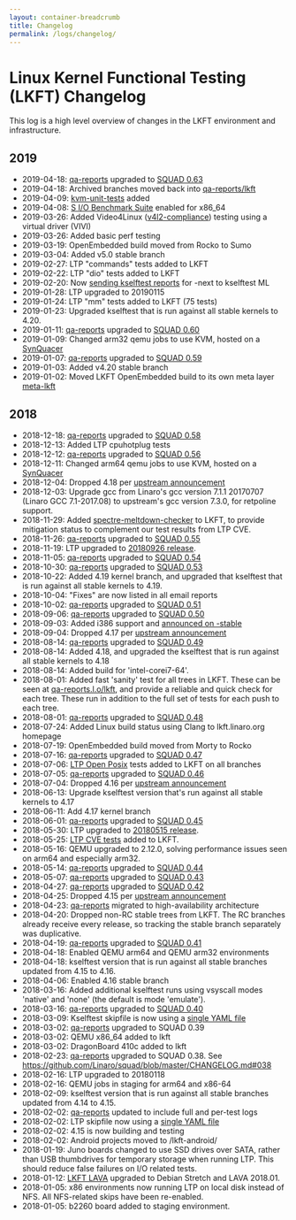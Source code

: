```yaml
---
layout: container-breadcrumb
title: Changelog
permalink: /logs/changelog/
---
```


# Linux Kernel Functional Testing (LKFT) Changelog

This log is a high level overview of changes in the LKFT environment and
infrastructure.

## 2019

- 2019-04-18: [qa-reports](https://qa-reports.linaro.org/) upgraded to [SQUAD
  0.63](https://github.com/Linaro/squad/blob/master/CHANGELOG.md)
- 2019-04-18: Archived branches moved back into
  [qa-reports/lkft](https://qa-reports.linaro.org/lkft/)
- 2019-04-09: [kvm-unit-tests](https://www.linux-kvm.org/page/KVM-unit-tests)
  added
- 2019-04-08: [S I/O Benchmark Suite](https://github.com/Algodev-github/S)
  enabled for x86_64
- 2019-03-26: Added Video4Linux
  ([v4l2-compliance](https://linuxtv.org/wiki/index.php/V4L_Test_Suite))
  testing using a virtual driver (VIVI)
- 2019-03-26: Added basic perf testing
- 2019-03-19: OpenEmbedded build moved from Rocko to Sumo
- 2019-03-04: Added v5.0 stable branch
- 2019-02-27: LTP "commands" tests added to LKFT
- 2019-02-22: LTP "dio" tests added to LKFT
- 2019-02-20: Now [sending kselftest
  reports](https://lists.linaro.org/pipermail/linux-kselftest-mirror/2019-February/003456.html)
  for -next to kselftest ML
- 2019-01-28: LTP upgraded to 20190115
- 2019-01-24: LTP "mm" tests added to LKFT (75 tests)
- 2019-01-23: Upgraded kselftest that is run against all stable kernels to
  4.20.
- 2019-01-11: [qa-reports](https://qa-reports.linaro.org/) upgraded to [SQUAD
  0.60](https://github.com/Linaro/squad/blob/master/CHANGELOG.md)
- 2019-01-09: Changed arm32 qemu jobs to use KVM, hosted on a
  [SynQuacer](https://www.96boards.org/product/developerbox/)
- 2019-01-07: [qa-reports](https://qa-reports.linaro.org/) upgraded to [SQUAD
  0.59](https://github.com/Linaro/squad/blob/master/CHANGELOG.md)
- 2019-01-03: Added v4.20 stable branch
- 2019-01-02: Moved LKFT OpenEmbedded build to its own meta layer
  [meta-lkft](https://github.com/linaro/meta-lkft)

## 2018
- 2018-12-18: [qa-reports](https://qa-reports.linaro.org/) upgraded to [SQUAD
  0.58](https://github.com/Linaro/squad/blob/master/CHANGELOG.md)
- 2018-12-13: Added LTP cpuhotplug tests
- 2018-12-12: [qa-reports](https://qa-reports.linaro.org/) upgraded to [SQUAD
  0.56](https://github.com/Linaro/squad/blob/master/CHANGELOG.md)
- 2018-12-11: Changed arm64 qemu jobs to use KVM, hosted on a
  [SynQuacer](https://www.96boards.org/product/developerbox/)
- 2018-12-04: Dropped 4.18 per [upstream
  announcement](https://lore.kernel.org/lkml/20181121103111.GA9112@kroah.com/)
- 2018-12-03: Upgrade gcc from Linaro's gcc version 7.1.1 20170707 (Linaro GCC
  7.1-2017.08) to upstream's gcc version 7.3.0, for retpoline support.
- 2018-11-29: Added
  [spectre-meltdown-checker](https://github.com/speed47/spectre-meltdown-checker)
  to LKFT, to provide mitigation status to complement our test results from LTP
  CVE.
- 2018-11-26: [qa-reports](https://qa-reports.linaro.org/) upgraded to [SQUAD
  0.55](https://github.com/Linaro/squad/blob/master/CHANGELOG.md)
- 2018-11-19: LTP upgraded to [20180926
  release](https://github.com/linux-test-project/ltp/releases).
- 2018-11-05: [qa-reports](https://qa-reports.linaro.org/) upgraded to [SQUAD
  0.54](https://github.com/Linaro/squad/blob/master/CHANGELOG.md)
- 2018-10-30: [qa-reports](https://qa-reports.linaro.org/) upgraded to [SQUAD
  0.53](https://github.com/Linaro/squad/blob/master/CHANGELOG.md)
- 2018-10-22: Added 4.19 kernel branch, and upgraded that kselftest that is run
  against all stable kernels to 4.19.
- 2018-10-04: "Fixes" are now listed in all email reports
- 2018-10-02: [qa-reports](https://qa-reports.linaro.org/) upgraded to [SQUAD
  0.51](https://github.com/Linaro/squad/blob/master/CHANGELOG.md)
- 2018-09-06: [qa-reports](https://qa-reports.linaro.org/) upgraded to [SQUAD
  0.50](https://github.com/Linaro/squad/blob/master/CHANGELOG.md)
- 2018-09-03: Added i386 support and [announced on
  -stable](https://lists.linaro.org/pipermail/linux-stable-mirror/2018-September/058310.html)
- 2018-09-04: Dropped 4.17 per [upstream
  announcement](https://lwn.net/Articles/763430/)
- 2018-08-14: [qa-reports](https://qa-reports.linaro.org/) upgraded to [SQUAD
  0.49](https://github.com/Linaro/squad/blob/master/CHANGELOG.md)
- 2018-08-14: Added 4.18, and upgraded the kselftest that is run against all
  stable kernels to 4.18
- 2018-08-14: Added build for 'intel-corei7-64'.
- 2018-08-01: Added fast 'sanity' test for all trees in LKFT. These can be seen
  at [qa-reports.l.o/lkft](https://qa-reports.linaro.org/lkft/), and provide a
  reliable and quick check for each tree. These run in addition to the full set
  of tests for each push to each tree.
- 2018-08-01: [qa-reports](https://qa-reports.linaro.org/) upgraded to [SQUAD
  0.48](https://github.com/Linaro/squad/blob/master/CHANGELOG.md)
- 2018-07-24: Added Linux build status using Clang to lkft.linaro.org homepage
- 2018-07-19: OpenEmbedded build moved from Morty to Rocko
- 2018-07-16: [qa-reports](https://qa-reports.linaro.org/) upgraded to [SQUAD
  0.47](https://github.com/Linaro/squad/blob/master/CHANGELOG.md)
- 2018-07-06: [LTP Open
  Posix](https://github.com/linux-test-project/ltp/tree/master/testcases/open_posix_testsuite)
  tests added to LKFT on all branches
- 2018-07-05: [qa-reports](https://qa-reports.linaro.org/) upgraded to [SQUAD
  0.46](https://github.com/Linaro/squad/blob/master/CHANGELOG.md)
- 2018-07-04: Dropped 4.16 per [upstream
  announcement](https://lwn.net/Articles/758269/)
- 2018-06-13: Upgrade kselftest version that's run against all stable kernels
  to 4.17
- 2018-06-11: Add 4.17 kernel branch
- 2018-06-01: [qa-reports](https://qa-reports.linaro.org/) upgraded to [SQUAD
  0.45](https://github.com/Linaro/squad/blob/master/CHANGELOG.md)
- 2018-05-30: LTP upgraded to [20180515
  release](https://github.com/linux-test-project/ltp/releases).
- 2018-05-25: [LTP CVE
  tests](https://github.com/linux-test-project/ltp/blob/master/runtest/cve)
  added to LKFT.
- 2018-05-16: QEMU upgraded to 2.12.0, solving performance issues seen on arm64
  and especially arm32.
- 2018-05-14: [qa-reports](https://qa-reports.linaro.org/) upgraded to [SQUAD
  0.44](https://github.com/Linaro/squad/blob/master/CHANGELOG.md)
- 2018-05-07: [qa-reports](https://qa-reports.linaro.org/) upgraded to [SQUAD
  0.43](https://github.com/Linaro/squad/blob/master/CHANGELOG.md)
- 2018-04-27: [qa-reports](https://qa-reports.linaro.org/) upgraded to [SQUAD
  0.42](https://github.com/Linaro/squad/blob/master/CHANGELOG.md)
- 2018-04-25: Dropped 4.15 per [upstream
  announcement](https://lwn.net/Articles/752061/)
- 2018-04-23: [qa-reports](https://qa-reports.linaro.org/) migrated to
  high-availability architecture
- 2018-04-20: Dropped non-RC stable trees from LKFT. The RC branches already
  receive every release, so tracking the stable branch separately was
  duplicative.
- 2018-04-19: [qa-reports](https://qa-reports.linaro.org/) upgraded to [SQUAD
  0.41](https://github.com/Linaro/squad/blob/master/CHANGELOG.md)
- 2018-04-18: Enabled QEMU arm64 and QEMU arm32 environments
- 2018-04-18: kselftest version that is run against all stable branches updated
  from 4.15 to 4.16.
- 2018-04-06: Enabled 4.16 stable branch
- 2018-03-16: Added additional kselftest runs using vsyscall modes 'native' and
  'none' (the default is mode 'emulate').
- 2018-03-16: [qa-reports](https://qa-reports.linaro.org/) upgraded to [SQUAD
  0.40](https://github.com/Linaro/squad/blob/master/CHANGELOG.md)
- 2018-03-09: Kselftest skipfile is now using a [single YAML
  file](https://git.linaro.org/qa/test-definitions.git/tree/automated/linux/kselftest/skipfile-lkft.yaml)
- 2018-03-02: [qa-reports](https://qa-reports.linaro.org/) upgraded to SQUAD
  0.39
- 2018-03-02: QEMU x86_64 added to lkft
- 2018-03-02: DragonBoard 410c added to lkft
- 2018-02-23: [qa-reports](https://qa-reports.linaro.org/) upgraded to SQUAD
  0.38. See https://github.com/Linaro/squad/blob/master/CHANGELOG.md#038
- 2018-02-16: LTP upgraded to 20180118
- 2018-02-16: QEMU jobs in staging for arm64 and x86-64
- 2018-02-09: kselftest version that is run against all stable branches updated
  from 4.14 to 4.15.
- 2018-02-02: [qa-reports](https://qa-reports.linaro.org/) updated to include
  full and per-test logs
- 2018-02-02: LTP skipfile now using a [single YAML
  file](https://git.linaro.org/qa/test-definitions.git/tree/automated/linux/ltp/skipfile-lkft.yaml)
- 2018-02-02: 4.15 is now building and testing
- 2018-02-02: Android projects moved to /lkft-android/
- 2018-01-19: Juno boards changed to use SSD drives over SATA, rather than USB
  thumbdrives for temporary storage when running LTP. This should reduce false
  failures on I/O related tests.
- 2018-01-12: [LKFT LAVA](https://lkft.validation.linaro.org/) upgraded to
  Debian Stretch and LAVA 2018.01.
- 2018-01-05: x86 environments now running LTP on local disk instead of NFS.
  All NFS-related skips have been re-enabled.
- 2018-01-05: b2260 board added to staging environment.

